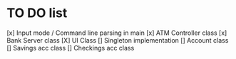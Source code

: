 # TO DO list

[x] Input mode / Command line parsing in main
[x] ATM Controller class
[x] Bank Server class
[X] UI Class
	[] Singleton implementation
[] Account class
[] Savings acc class
[] Checkings acc class


